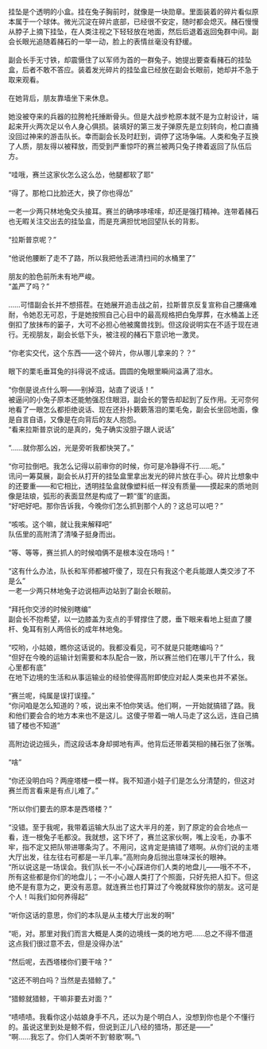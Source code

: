 挂坠是个透明的小盒。挂在兔子胸前时，就像是一块勋章。里面装着的碎片看似原本属于一个球体。微光沉淀在碎片底部，已经很不安定，随时都会熄灭。赭石慢慢从脖子上摘下挂坠，在人类注视之下轻轻放在地面，然后后退着返回兔群中间。副会长眼光追随着赭石的一举一动，脸上的表情丝毫没有舒缓。\
\
副会长手无寸铁，却震慑住了以军师为首的一群兔子。她提出要查看赭石的挂坠盒，后者不敢不答应。装着发光碎片的挂坠盒已经放在副会长眼前，她却并不急于取来观看。\
\
在她背后，朋友靠墙坐下来休息。\
\
她没被夺来的兵器的拉胯枪托捶断骨头。但是大战步枪原本就不是为立射设计，端起来开火两次足以令人身心俱损。装填好的第三发子弹原先是立刻转向，枪口直捅没回过神来的游击队长。幸而副会长及时赶到，调停了这场争端。人类和兔子互换了人质，朋友得以被释放，而受到严重惊吓的赛兰被两只兔子搀着返回了队伍后方。\
\
“哇哦，赛兰这家伙怎么这么怂，他腿都软了耶”\
\
“得了。那枪口比脸还大，换了你也得怂”\
\
一老一少两只林地兔交头接耳。赛兰的确哆哆嗦嗦，却还是强打精神。连带着赭石也无暇关注交出去的挂坠盒，而是充满担忧地回望队长的背影。\
\
“拉斯普京呢？”\
\
“他说他腰断了走不了路，所以我把他丢进清扫间的水桶里了”\
\
朋友的脸色前所未有地严峻。\
“盖严了吗？”\
\
……可惜副会长并不想搭茬。在她展开追击战之前，拉斯普京反复宣称自己腰痛难耐，令她忍无可忍，于是她按照自己心目中的最高规格把白兔厚葬，在水桶盖上还倒扣了放抹布的篓子，大可不必担心他被魔兽找到。但这段说明实在不适于现在进行。无视朋友，副会长低下头，被注视的赭石下意识地一激灵。\
\
“你老实交代，这个东西——这个碎片，你从哪儿拿来的？？”\
\
眼下的栗毛垂耳兔的抖得说不成话。圆圆的兔眼里瞬间溢满了泪水。\
\
“你倒是说点什么啊——别掉泪，站直了说话！”\
被逼问的小兔子原本还能勉强忍住眼泪，副会长的警告却起到了反作用。无可奈何地看了一眼怎么都拒绝说话、现在还扑扑簌簌落泪的栗毛兔，副会长坐回地面，像是自言自语，又像是在向背后的友人抱怨。\
“看来拉斯普京说的是真的，兔子确实没胆子跟人说话”\
\
“……就你那么凶，光是旁听我都快哭了。”\
\
“你可拉倒吧。我怎么记得以前审你的时候，你可是冷静得不行……呃。”\
讯问一筹莫展，副会长从打开的挂坠盒里拿出发光的碎片放在手心。碎片比想象中的还要重——和它相比，透明挂坠盒就像塑料纸一样没有质量——摸起来的质地则像是珐琅，弧形的表面显然是构成了一颗“蛋”的底面。\
“好吧好吧。那你告诉我，今晚你们怎么抓到那个人的？这总可以吧？”\
\
“咳咳。这个嘛，就让我来解释吧”\
队伍里的高附清了清嗓子挺身而出。\
\
“等、等等，赛兰抓人的时候咱俩不是根本没在场吗！”\
\
“这有什么办法，队长和军师都被吓傻了，现在只有我这个老兵能跟人类交涉了不是么”\
一老一少两只林地兔子边说相声边站到了副会长眼前。\
\
“拜托你交涉的时候别瞎编”\
副会长不抱希望，以一边膝盖为支点的手臂撑住了腮，垂下眼来看地上挺直了腰杆、兔耳有别人两倍长的成年林地兔。\
\
“哎哟，小姑娘，瞧你这话说的。我都没看见，可不就是只能瞎编吗？”\
“但好在今晚的运输计划需要和本队配合一致，所以赛兰他们在哪儿干了什么，我心里都有底”\
在地下边境的生活和从事运输业的经验使得高附即使应对起人类来也并不紧张。\
\
“赛兰呢，纯属是误打误撞。”\
“你问咱是怎么知道的？咳，说出来不怕你笑话。他们啊，一开始就搞错了路。我和他们要会合的地方本来也不是这儿。这傻子带着一哨人马走了这么远，连自己搞错了楼也不知道”\
\
高附边说边摇头，而这段话本身却掷地有声。他背后还带着哭相的赭石张了张嘴。\
\
“啥”\
\
“你还没明白吗？两座塔楼一模一样。我不知道小娃子们是怎么分清楚的，但这对赛兰而言看来是有点儿难了。”\
\
“所以你们要去的原本是西塔楼？”\
\
“没错。至于我呢，我带着运输大队出了这大半月的差，到了原定的会合地点一看，连一根兔子毛都没。我就想，这下坏了，赛兰这家伙啊，嘴上没毛，办事不牢，指不定又把队带进哪条沟了。不用问，这肯定是搞错了塔啊。从你们说的主塔大厅出发，往左往右可都是一半几率。”高附向身后抛出意味深长的眼神。\
“所以说这是一场误会。我们队长一不小心踩进你们人类的地盘儿——哦不不不，所有这些都是你们的地盘儿；一不小心跟人类打了个照面，只好先把人扣下。但这绝不是有意为之，更没有恶意。就连赛兰也打算过了今晚就释放你的朋友。这可是个人！叫我们如何养得起”\
\
“听你这话的意思，你们的本队是从主楼大厅出发的啊”\
\
“呃，对。那里对我们而言大概是人类的边境线一类的地方吧……总之不得不借道这点我们很过意不去，但是没得办法”\
\
“然后呢，去西塔楼你们要干啥？”\
\
“这还不明白吗？当然是去猎鲸了。”\
\
“猎鲸就猎鲸，干嘛非要去对面？”\
\
“啧啧啧。我看你这小姑娘身手不凡，还以为是个明白人，没想到你也是个不懂行的。虽说这里到处是鲸不假，但说到正儿八经的猎场，那还是——”\
“啊……我忘了。你们人类听不到‘鲸歌’啊。”\
